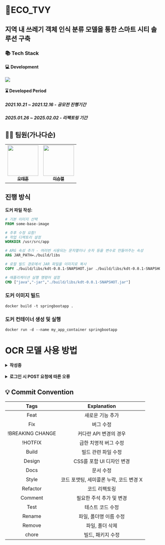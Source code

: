 # 🏫ECO_TVY
## 지역 내 쓰레기 객체 인식 분류 모델을 통한 스마트 시티 솔루션 구축
### 📚 Tech Stack
#### 💻 Development
<img src="https://skillicons.dev/icons?i=python,django,mysql,react,nextjs,pytorch,docker& perline="/>

#### ⌛ Developed Period
##### 2021.10.21 ~ 2021.12.16 - 공모전 진행기간
##### 2025.01.26 ~ 2025.02.02 - 리팩토링 기간

## 🧑‍🦲 팀원(가나다순)

<table>
  <tbody>
    <tr>
      <td align="center"><a href="https://github.com/RosieOh"><img src="https://github.com/SP0F0/.github/assets/62829894/89996fac-c626-44e8-ba10-3dcc17252079" width="100px;" alt=""/><br /><sub><b>오태훈</b></sub></a><br /></td>
      <td align="center"><a href="https://github.com/icebear"><img src="https://github.com/SP0F0/.github/assets/62829894/fc0c73b5-3bdc-4edf-8c7f-b7b8eff9bf67" width="100px;" alt=""/><br /><sub><b>이승렬</b></sub></a><br /></td>
    </tr>
  </tbody>
</table>

## 진행 방식

**도커 파일 작성:**
```dockerfile
# 기본 이미지 선택
FROM some-base-image

# 추후 수정 요함!
# 작업 디렉토리 설정
WORKDIR /usr/src/app

# ARG 속성 추가 - 여러번 사용되는 문자열이나 숫자 등을 변수로 만들어주는 속성
ARG JAR_PATH=./build/libs

# 로컬 빌드 경로에서 JAR 파일을 이미지로 복사
COPY ./build/libs/kdt-0.0.1-SNAPSHOT.jar ./build/libs/kdt-0.0.1-SNAPSHOT.jar

# 애플리케이션 실행 명령어 설정
CMD ["java","-jar","./build/libs/kdt-0.0.1-SNAPSHOT.jar"]
```

### 도커 이미지 빌드
```
docker build -t springbootapp .
```

### 도커 컨테이너 생성 및 실행
```
docker run -d --name my_app_container springbootapp
```


# OCR 모델 사용 방법

<details>
 <summary><b>작성중</b></summary>

> 작성중
- 작성중

## 원인이 뭘까? 🧐
> 작성중

## 어떻게 해결하나요? 🧐
> 작성중
- 작성중
</details>

<br/>

<details>
 <summary><b>로그인 시 POST 요청에 따른 오류</b></summary>

> Security 내장 LoginPro 메서드로 활용시 오류 발생
- Security 내장 LoginPro 메서드로 활용시 Default 값으로 오류

## 원인이 뭘까? 🧐
> Spring Security 내에서 Http csrf.disabled 설정 해준 이후 로그인 작업 시 Parameter 요청이 어긋나는 현상 발생

## 어떻게 해결하나요? 🧐
> .loginPage("/member/login")
- Custom 로그인을 MemberController와 맞게 설정
> .loginProcessingUrl("/member/loginPro")
- loginProcessingUrl 경로를 member의 Security 내장 메서드인 LoginPro로 설정
> .usernameParameter("email")<br/>.passwordParameter("password")
- Parameter 값을 Entity 클래스에서 지정한 방식으로 따로 지정 해줌
</details>

## 💡 Commit Convention

|       Tags       |               Explanation               |
| :--------------: | :-------------------------------------: |
|       Feat       |            새로운 기능 추가             |
|       Fix        |                버그 수정                |
| !BREAKING CHANGE |         커다란 API 변경의 경우          |
|     !HOTFIX      |          급한 치명적 버그 수정          |
|      Build       |           빌드 관련 파일 수정           |
|      Design      |        CSS를 포함 UI 디자인 변경        |
|       Docs       |                문서 수정                |
|      Style       | 코드 포맷팅, 세미콜론 누락, 코드 변경 X |
|     Refactor     |              코드 리팩토링              |
|     Comment      |        필요한 주석 추가 및 변경         |
|       Test       |            테스트 코드 수정             |
|      Rename      |         파일, 폴더명 이름 수정          |
|      Remove      |             파일, 폴더 삭제             |
|      chore       |            빌드, 패키지 수정            |

